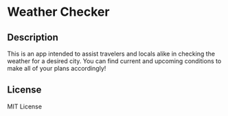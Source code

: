 # Weather Checker

## Description

This is an app intended to assist travelers and locals alike in checking the weather for a desired city. You can find current and upcoming conditions to make all of your plans accordingly!

## License

MIT License